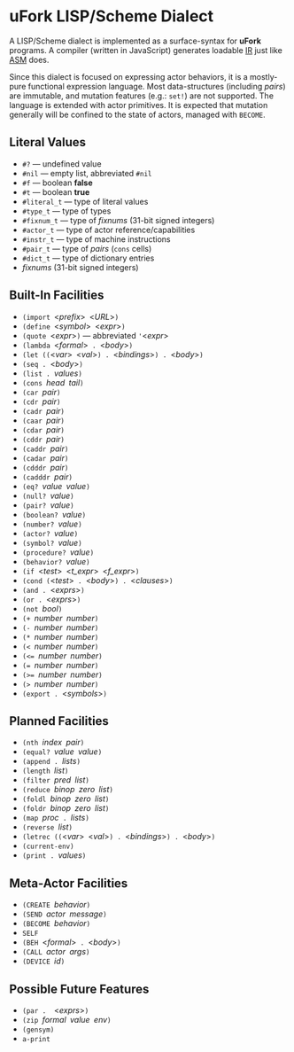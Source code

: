 # uFork LISP/Scheme Dialect

A LISP/Scheme dialect is implemented
as a surface-syntax for **uFork** programs.
A compiler (written in JavaScript)
generates loadable [IR](ir.md)
just like [ASM](asm.md) does.

Since this dialect is focused on expressing actor behaviors,
it is a mostly-pure functional expression language.
Most data-structures (including _pairs_) are immutable,
and mutation features (e.g.: `set!`) are not supported.
The language is extended with actor primitives.
It is expected that mutation generally will be confined
to the state of actors, managed with `BECOME`.

## Literal Values

  * `#?` — undefined value
  * `#nil` — empty list, abbreviated `#nil`
  * `#f` — boolean **false**
  * `#t` — boolean **true**
  * `#literal_t` — type of literal values
  * `#type_t` — type of types
  * `#fixnum_t` — type of _fixnums_ (31-bit signed integers)
  * `#actor_t` — type of actor reference/capabilities
  * `#instr_t` — type of machine instructions
  * `#pair_t` — type of _pairs_ (`cons` cells)
  * `#dict_t` — type of dictionary entries
  * _fixnums_ (31-bit signed integers)

## Built-In Facilities

  * `(import `<_prefix_>` `<_URL_>`)`
  * `(define `<_symbol_>` `<_expr_>`)`
  * `(quote `<_expr_>`)` — abbreviated `'`<_expr_>
  * `(lambda `<_formal_>`  .  `<_body_>`)`
  * `(let ((`<_var_>` `<_val_>`) . `<_bindings_>`) . `<_body_>`)`
  * `(seq . `<_body_>`)`
  * `(list . `_values_`)`
  * `(cons `_head_` `_tail_`)`
  * `(car `_pair_`)`
  * `(cdr `_pair_`)`
  * `(cadr `_pair_`)`
  * `(caar `_pair_`)`
  * `(cdar `_pair_`)`
  * `(cddr `_pair_`)`
  * `(caddr `_pair_`)`
  * `(cadar `_pair_`)`
  * `(cdddr `_pair_`)`
  * `(cadddr `_pair_`)`
  * `(eq? `_value_` `_value_`)`
  * `(null? `_value_`)`
  * `(pair? `_value_`)`
  * `(boolean? `_value_`)`
  * `(number? `_value_`)`
  * `(actor? `_value_`)`
  * `(symbol? `_value_`)`
  * `(procedure? `_value_`)`
  * `(behavior? `_value_`)`
  * `(if `<_test_>` `<_t_expr_>` `<_f_expr_>`)`
  * `(cond (`<_test_>`  .  `<_body_>`) . `<_clauses_>`)`
  * `(and . `<_exprs_>`)`
  * `(or . `<_exprs_>`)`
  * `(not `_bool_`)`
  * `(+ `_number_` `_number_`)`
  * `(- `_number_` `_number_`)`
  * `(* `_number_` `_number_`)`
  * `(< `_number_` `_number_`)`
  * `(<= `_number_` `_number_`)`
  * `(= `_number_` `_number_`)`
  * `(>= `_number_` `_number_`)`
  * `(> `_number_` `_number_`)`
  * `(export . `<_symbols_>`)`

## Planned Facilities

  * `(nth `_index_` `_pair_`)`
  * `(equal? `_value_` `_value_`)`
  * `(append . `_lists_`)`
  * `(length `_list_`)`
  * `(filter `_pred_` `_list_`)`
  * `(reduce `_binop_` `_zero_` `_list_`)`
  * `(foldl `_binop_` `_zero_` `_list_`)`
  * `(foldr `_binop_` `_zero_` `_list_`)`
  * `(map `_proc_`  .  `_lists_`)`
  * `(reverse `_list_`)`
  * `(letrec ((`<_var_>` `<_val_>`) . `<_bindings_>`) . `<_body_>`)`
  * `(current-env)`
  * `(print . `_values_`)`

## Meta-Actor Facilities

  * `(CREATE `_behavior_`)`
  * `(SEND `_actor_` `_message_`)`
  * `(BECOME `_behavior_`)`
  * `SELF`
  * `(BEH `<_formal_>`  .  `<_body_>`)`
  * `(CALL `_actor_` `_args_`)`
  * `(DEVICE `_id_`)`

## Possible Future Features
  * `(par .  `<_exprs_>`)`
  * `(zip `_formal_` `_value_` `_env_`)`
  * `(gensym)`
  * `a-print`
